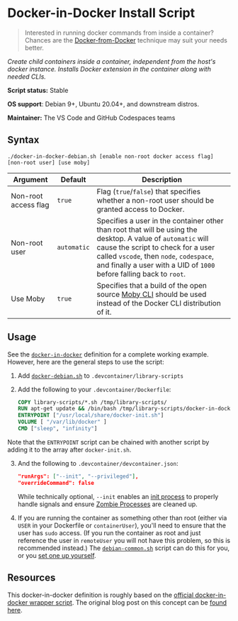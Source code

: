 # Docker-in-Docker Install Script

> Interested in running docker commands from inside a container?  Chances are the [Docker-from-Docker](./docker.md) technique may suit your needs better.

*Create child containers _inside_ a container, independent from the host's docker instance. Installs Docker extension in the container along with needed CLIs.* 

**Script status:** Stable

**OS support**: Debian 9+, Ubuntu 20.04+, and downstream distros.

**Maintainer:** The VS Code and GitHub Codespaces teams

## Syntax

```text
./docker-in-docker-debian.sh [enable non-root docker access flag] [non-root user] [use moby]
```

|Argument|Default|Description|
|--------|-------|-----------|
|Non-root access flag|`true`| Flag (`true`/`false`) that specifies whether a non-root user should be granted access to Docker.|
|Non-root user|`automatic`| Specifies a user in the container other than root that will be using the desktop. A value of `automatic` will cause the script to check for a user called `vscode`, then `node`, `codespace`, and finally a user with a UID of `1000` before falling back to `root`. |
|Use Moby|`true`| Specifies that a build of the open source [Moby CLI](https://github.com/moby/moby/tree/master/cli) should be used instead of the Docker CLI distribution of it. |

## Usage

See the [`docker-in-docker`](../../containers/docker-in-docker) definition for a complete working example. However, here are the general steps to use the script:

1. Add [`docker-debian.sh`](../docker-debian.sh) to `.devcontainer/library-scripts`

2. Add the following to your `.devcontainer/Dockerfile`:

    ```Dockerfile
    COPY library-scripts/*.sh /tmp/library-scripts/
    RUN apt-get update && /bin/bash /tmp/library-scripts/docker-in-docker-debian.sh
    ENTRYPOINT ["/usr/local/share/docker-init.sh"]
    VOLUME [ "/var/lib/docker" ]
    CMD ["sleep", "infinity"]
    ```

Note that the `ENTRYPOINT` script can be chained with another script by adding it to the array after `docker-init.sh`.

3. And the following to `.devcontainer/devcontainer.json`:

    ```json
    "runArgs": ["--init", "--privileged"],
    "overrideCommand": false
    ```

    While technically optional, `--init` enables an [init process](https://docs.docker.com/engine/reference/run/#specify-an-init-process) to properly handle signals and ensure [Zombie Processes](https://en.wikipedia.org/wiki/Zombie_process) are cleaned up.

4. If you are running the container as something other than root (either via `USER` in your Dockerfile or `containerUser`), you'll need to ensure that the user has `sudo` access. (If you run the container as root and just reference the user in `remoteUser` you will not have this problem, so this is recommended instead.) The [`debian-common.sh`](common.md) script can do this for you, or you [set one up yourself](https://aka.ms/vscode-remote/containers/non-root).

## Resources

This docker-in-docker definition is roughly based on the [official docker-in-docker wrapper script](https://github.com/moby/moby/blob/master/hack/dind).  The original blog post on this concept can be [found here](https://blog.docker.com/2013/09/docker-can-now-run-within-docker/).